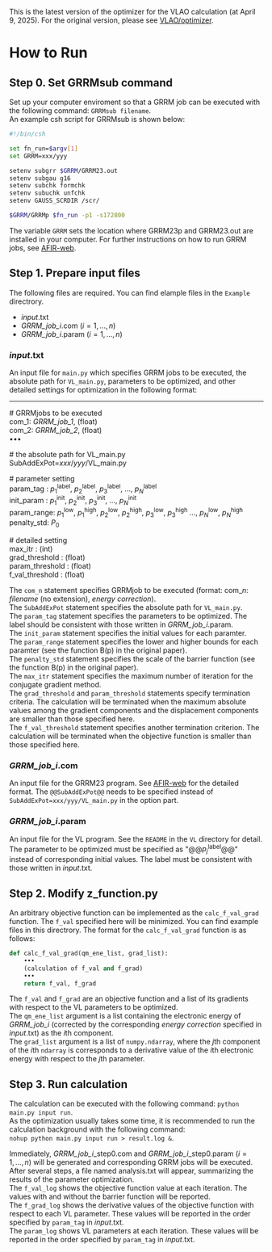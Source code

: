 This is the latest version of the optimizer for the VLAO calculation (at April 9, 2025). For the original version, please see [VLAO/optimizer](https://github.com/WatMat1127/VLAO/tree/main/optimizer).

# How to Run
## Step 0. Set GRRMsub command
Set up your computer enviroment so that a GRRM job can be executed with the following command: `GRRMsub filename`.  
An example csh script for GRRMsub is shown below:  
    
```sh
#!/bin/csh

set fn_run=$argv[1]
set GRRM=xxx/yyy

setenv subgrr $GRRM/GRRM23.out
setenv subgau g16
setenv subchk formchk
setenv subuchk unfchk
setenv GAUSS_SCRDIR /scr/

$GRRM/GRRMp $fn_run -p1 -s172800
```

The variable `GRRM` sets the location where GRRM23p and GRRM23.out are installed in your computer. For further instructions on how to run GRRM jobs, see [AFIR-web](https://afir.sci.hokudai.ac.jp).

## Step 1. Prepare input files
The following files are required. You can find elample files in the `Example` directrory.  
- _input_.txt  
- _GRRM_job_i_.com ($i = 1, \dotsc, n$)
- _GRRM_job_i_.param ($i = 1, \dotsc, n$)


### _input_.txt
An input file for `main.py` which specifies GRRM jobs to be executed, the absolute path for `VL_main.py`, parameters to be optimized, and other detailed settings for optimization in the following format:

  ----------
  \# GRRMjobs to be executed    
  com_1: _GRRM_job_1_, (float)   
  com_2: _GRRM_job_2_, (float)   
  •••
  
  \# the absolute path for VL_main.py  
  SubAddExPot=_xxx_/_yyy_/VL_main.py  
  
  \# parameter setting  
  param_tag  : $p_1^\mathrm{label}$, $p_2^\mathrm{label}$, $p_3^\mathrm{label}$, ..., $p_N^\mathrm{label}$  
  init_param : $p_1^\mathrm{init}$, $p_2^\mathrm{init}$, $p_3^\mathrm{init}$, ..., $p_N^\mathrm{init}$  
  param_range: $p_1^\mathrm{low}$, $p_1^\mathrm{high}$, $p_2^\mathrm{low}$, $p_2^\mathrm{high}$, $p_3^\mathrm{low}$, $p_3^\mathrm{high}$ ..., $p_N^\mathrm{low}$, $p_N^\mathrm{high}$
  penalty_std: $P_0$
  
  \# detailed setting  
  max_itr         : (int)   
  grad_threshold  : (float)   
  param_threshold : (float)   
  f_val_threshold : (float)   

The `com_n` statement specifies GRRMjob to be executed (format: com\__n_: _filename_ (no extension), _energy correction_).  
The `SubAddExPot` statement specifies the absolute path for `VL_main.py`.    
The `param_tag` statement specifies the parameters to be optimized. The label should be consistent with those written in _GRRM_job_i_.param.      
The `init_param` statement specifies the initial values for each paramter.    
The `param_range` statement specifies the lower and higher bounds for each paramter (see the function B(p) in the original paper).  
The `penalty_std` statement specifies the scale of the barrier function (see the function B(p) in the original paper).  
The `max_itr` statement specifies the maximum number of iteration for the conjugate gradient method.   
The `grad_threshold` and `param_threshold` statements specify termination criteria. The calculation will be terminated when the maximum absolute values among the gradient components and the displacement components are smaller than those specified here.  
The `f_val_threshold` statement specifies another termination criterion. The calculation will be terminated when the objective function is smaller than those specified here.  
   

### _GRRM_job_i_.com
An input file for the GRRM23 program. See [AFIR-web](https://afir.sci.hokudai.ac.jp) for the detailed format. The `@@SubAddExPot@@` needs to be specified instead of `SubAddExPot=xxx/yyy/VL_main.py` in the option part.

### _GRRM_job_i_.param
An input file for the VL program. See the `README` in the `VL` directory for detail. The parameter to be optimized must be specified as "@@_p<sub>j</sub>_<sup>label</sup>@@" instead of corresponding initial values. The label must be consistent with those written in _input_.txt.  

## Step 2. Modify z_function.py
An arbitrary objective function can be implemented as the `calc_f_val_grad` function. The `f_val` specified here will be minimized. 
You can find example files in this directrory. The format for the `calc_f_val_grad` function is as follows:

```python
def calc_f_val_grad(qm_ene_list, grad_list):
    •••
    (calculation of f_val and f_grad)
    •••
    return f_val, f_grad
```

The `f_val` and `f_grad` are an objective function and a list of its gradients with respect to the VL parameters to be optimized.  
The `qm_ene_list` argument is a list containing the electronic energy of _GRRM_job_i_ (corrected by the corresponding _energy correction_ specified in  _input_.txt) as the *i*th component.  
The `grad_list` argument is a list of `numpy.ndarray`, where the *j*th component of the *i*th `ndarray` is corresponds to a derivative value of the *i*th electronic energy with respect to the *j*th parameter.

## Step 3. Run calculation
The calculation can be executed with the following command: `python main.py input run`.  
As the optimization usually takes some time, it is recommended to run the calculation background with the following command:  
`nohup python main.py input run > result.log &`.  

Immediately, _GRRM_job_i_\_step0.com and _GRRM_job_i_\_step0.param ($i = 1, \dotsc, n$) will be generated and corresponding GRRM jobs will be executed. After several steps, a file named analysis.txt will appear, summarizing the results of the parameter optimization.  
The `f_val_log` shows the objective function value at each iteration. The values with and without the barrier function will be reported.  
The `f_grad_log` shows the derivative values of the objective function with respect to each VL parameter. These values will be reported in the order specified by `param_tag` in _input_.txt.   
The `param_log` shows VL parameters at each iteration. These values will be reported in the order specified by `param_tag` in _input_.txt.

